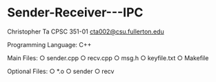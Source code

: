 # Sender-Receiver---IPC


Christopher Ta       CPSC 351-01       cta002@csu.fullerton.edu


Programming Language: C++

Main Files:
    ○   sender.cpp
    ○   recv.cpp
    ○   msg.h
    ○   keyfile.txt
    ○   Makefile

Optional Files:
    ○   *.o
    ○   sender
    ○   recv
